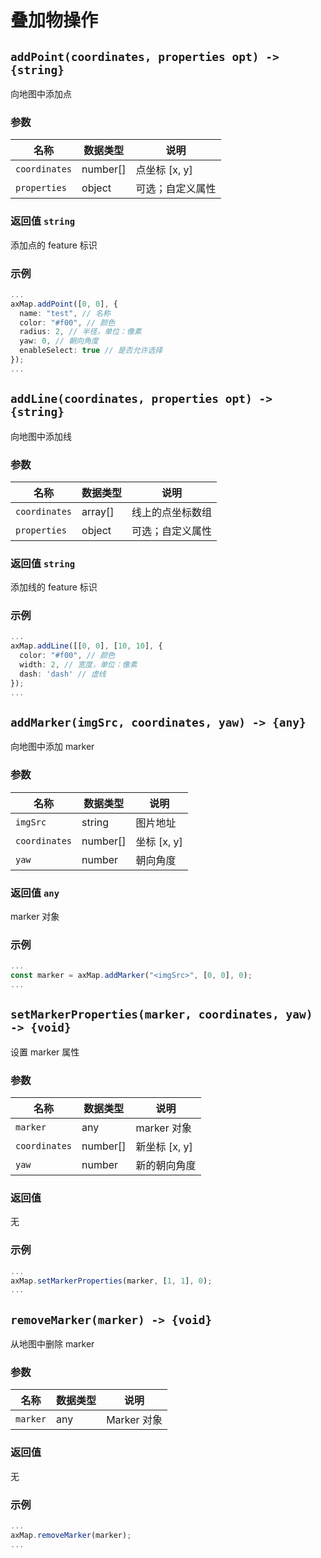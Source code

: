# 叠加物操作

## `addPoint(coordinates, properties opt) -> {string}`

向地图中添加点

### 参数

| 名称          | 数据类型 | 说明             |
| ------------- | -------- | ---------------- |
| `coordinates` | number[] | 点坐标 [x, y]    |
| `properties`  | object   | 可选；自定义属性 |

### 返回值 `string`

添加点的 feature 标识

### 示例

```typescript
...
axMap.addPoint([0, 0], {
  name: "test", // 名称
  color: "#f00", // 颜色
  radius: 2, // 半径，单位：像素
  yaw: 0, // 朝向角度
  enableSelect: true // 是否允许选择
});
...
```

## `addLine(coordinates, properties opt) -> {string}`

向地图中添加线

### 参数

| 名称          | 数据类型 | 说明             |
| ------------- | -------- | ---------------- |
| `coordinates` | array[]  | 线上的点坐标数组 |
| `properties`  | object   | 可选；自定义属性 |

### 返回值 `string`

添加线的 feature 标识

### 示例

```typescript
...
axMap.addLine([[0, 0], [10, 10], {
  color: "#f00", // 颜色
  width: 2, // 宽度，单位：像素
  dash: 'dash' // 虚线
});
...
```

## `addMarker(imgSrc, coordinates, yaw) -> {any}`

向地图中添加 marker

### 参数

| 名称          | 数据类型 | 说明        |
| ------------- | -------- | ----------- |
| `imgSrc`      | string   | 图片地址    |
| `coordinates` | number[] | 坐标 [x, y] |
| `yaw`         | number   | 朝向角度    |

### 返回值 `any`

marker 对象

### 示例

```typescript
...
const marker = axMap.addMarker("<imgSrc>", [0, 0], 0);
...
```

## `setMarkerProperties(marker, coordinates, yaw) -> {void}`

设置 marker 属性

### 参数

| 名称          | 数据类型 | 说明          |
| ------------- | -------- | ------------- |
| `marker`      | any      | marker 对象   |
| `coordinates` | number[] | 新坐标 [x, y] |
| `yaw`         | number   | 新的朝向角度  |

### 返回值

无

### 示例

```typescript
...
axMap.setMarkerProperties(marker, [1, 1], 0);
...
```

## `removeMarker(marker) -> {void}`

从地图中删除 marker

### 参数

| 名称     | 数据类型 | 说明        |
| -------- | -------- | ----------- |
| `marker` | any      | Marker 对象 |

### 返回值

无

### 示例

```typescript
...
axMap.removeMarker(marker);
...
```

